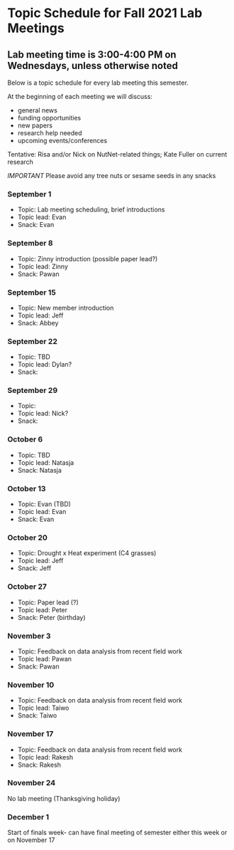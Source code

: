 # Topic Schedule for Fall 2021 Lab Meetings
## Lab meeting time is 3:00-4:00 PM on Wednesdays, unless otherwise noted
Below is a topic schedule for every lab meeting this semester.

At the beginning of each meeting we will discuss:
- general news
- funding opportunities
- new papers
- research help needed
- upcoming events/conferences

Tentative: Risa and/or Nick on NutNet-related things; Kate Fuller on current research

*IMPORTANT*
Please avoid any tree nuts or sesame seeds in any snacks

### September 1

- Topic: Lab meeting scheduling, brief introductions
- Topic lead: Evan
- Snack: Evan

### September 8

- Topic: Zinny introduction (possible paper lead?)
- Topic lead: Zinny
- Snack: Pawan

### September 15

- Topic: New member introduction
- Topic lead: Jeff
- Snack: Abbey

### September 22

- Topic: TBD
- Topic lead: Dylan?
- Snack:

### September 29

- Topic:
- Topic lead: Nick?
- Snack:

### October 6

- Topic: TBD
- Topic lead: Natasja
- Snack: Natasja

### October 13

- Topic: Evan (TBD)
- Topic lead: Evan
- Snack: Evan

### October 20

- Topic: Drought x Heat experiment (C4 grasses)
- Topic lead: Jeff
- Snack: Jeff

### October 27

- Topic: Paper lead (?)
- Topic lead: Peter
- Snack: Peter (birthday)

### November 3

- Topic: Feedback on data analysis from recent field work
- Topic lead: Pawan
- Snack: Pawan

### November 10

- Topic: Feedback on data analysis from recent field work
- Topic lead: Taiwo
- Snack: Taiwo

### November 17

- Topic: Feedback on data analysis from recent field work
- Topic lead: Rakesh
- Snack: Rakesh

### November 24
No lab meeting (Thanksgiving holiday)

### December 1
Start of finals week- can have final meeting of semester either this week or on November 17
